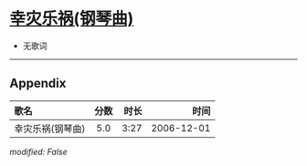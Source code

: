 # [幸灾乐祸(钢琴曲)](https://music.163.com/song?id=65736)

* 无歌词


---

## Appendix

|歌名|分数|时长|时间|
|:---|:---:|---:|---:|
|幸灾乐祸(钢琴曲)|5.0|3:27|2006-12-01

*modified: False*